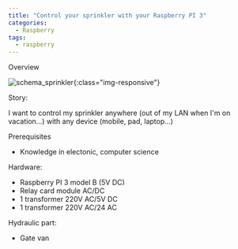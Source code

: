 ```yaml
---
title: "Control your sprinkler with your Raspberry PI 3"
categories:
  - Raspberry
tags:
  - raspberry
---
```


Overview

![schema_sprinkler](/assets/images/schema_sprinkler.png){:class="img-responsive"}


Story:

I want to control my sprinkler anywhere (out of my LAN when I'm on vacation...) with any device (mobile, pad, laptop...)

Prerequisites

- Knowledge in electonic, computer science

Hardware:
- Raspberry PI 3 model B (5V DC)
- Relay card module AC/DC
- 1 transformer 220V AC/5V DC
- 1 transformer  220V AC/24 AC

Hydraulic part:
- Gate van